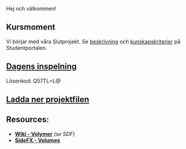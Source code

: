 Hej och välkommen!

## Kursmoment
Vi börjar med våra Slutprojekt. Se [beskrivning](https://studentportal.nackademin.se/course/view.php?id=1151&sectionid=41998) och [kunskapskriterier](https://studentportal.nackademin.se/course/view.php?id=1151&sectionid=17955) på Studentportalen.

## [Dagens inspelning](https://zoom.us/rec/share/4HUkXFsuVyqNd2eJHwLER6r1jnZts1uDNtPZfqvyS1XIRveK8SbXVPC0N2tDWzUi.Kj5tkQIGpxK87KcV)

Lösenkod: Q57TL=L@

## <a href="https://raw.githubusercontent.com/Studio-Konkret/Technical-Direction/main/Nackademin/T3D24/Houdini%20och%20Procedurella%20Milj%C3%B6er%201/DAG_14/DAG_14.hiplc" target="_blank">Ladda ner projektfilen</a>


## Resources:
- [**Wiki - Volymer**](https://github.com/Studio-Konkret/Technical-Direction/wiki/Volymer) *(se SDF)*
- [**SideFX - Volumes**](https://www.sidefx.com/docs/houdini/model/volumes.html)
